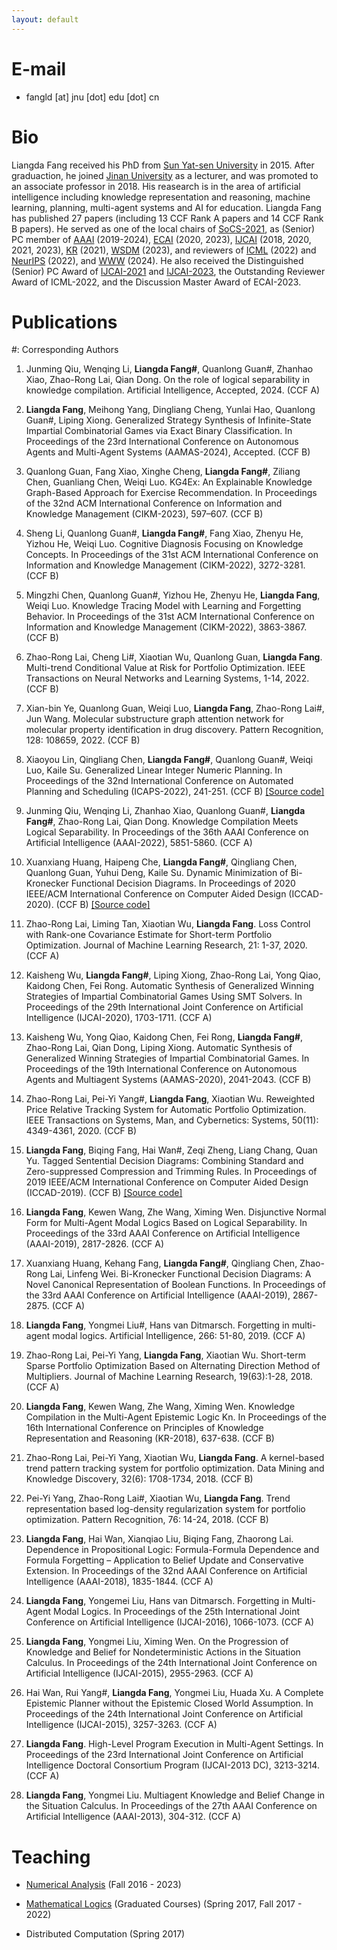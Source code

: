 ```yaml
---
layout: default
---
```


# E-mail
* fangld [at] jnu [dot] edu [dot] cn

# Bio

Liangda Fang received his PhD from [Sun Yat-sen University](https://www.sysu.edu.cn/sysuen/) in 2015. After graduaction, he joined [Jinan University](https://english.jnu.edu.cn/) as a lecturer, and was promoted to an associate professor in 2018. His reasearch is in the area of artificial intelligence including knowledge representation and reasoning, machine learning, planning, multi-agent systems and AI for education. Liangda Fang has published 27 papers (including 13 CCF Rank A papers and 14 CCF Rank B papers). He served as one of the local chairs of [SoCS-2021](https://sites.google.com/unibs.it/socs2021), as (Senior) PC member of [AAAI](https://aaai.org/Conferences/AAAI/aaai.php) (2019-2024), [ECAI](https://www.eurai.org/activities/ECAI_conferences) (2020, 2023), [IJCAI](https://www.ijcai.org/) (2018, 2020, 2021, 2023), [KR](https://www.kr.org/) (2021), [WSDM](https://www.wsdm-conference.org/) (2023), and reviewers of [ICML](https://icml.cc/Conferences/) (2022) and [NeurIPS](https://neurips.cc/) (2022), and [WWW](https://www2024.thewebconf.org/) (2024). He also received the Distinguished (Senior) PC Award of [IJCAI-2021](https://ijcai-21.org/distinguished-reviewers/) and [IJCAI-2023](https://ijcai-23.org/distinguished-program-committee-members/), the Outstanding Reviewer Award of ICML-2022, and the Discussion Master Award of ECAI-2023.

# Publications

#: Corresponding Authors

1. Junming Qiu, Wenqing Li, **Liangda Fang#**, Quanlong Guan#, Zhanhao Xiao, Zhao-Rong Lai, Qian Dong. On the role of logical separability in knowledge compilation. Artificial Intelligence, Accepted, 2024. (CCF A)

1. **Liangda Fang**, Meihong Yang, Dingliang Cheng, Yunlai Hao, Quanlong Guan#, Liping Xiong. Generalized Strategy Synthesis of Infinite-State Impartial Combinatorial Games via Exact Binary Classification. In Proceedings of the 23rd International Conference on Autonomous Agents and Multi-Agent Systems (AAMAS-2024), Accepted. (CCF B)

1. Quanlong Guan, Fang Xiao, Xinghe Cheng, **Liangda Fang#**, Ziliang Chen, Guanliang Chen, Weiqi Luo. KG4Ex: An Explainable Knowledge Graph-Based Approach for Exercise Recommendation. In Proceedings of the 32nd ACM International Conference on Information and Knowledge Management (CIKM-2023), 597–607. (CCF B)

1. Sheng Li, Quanlong Guan#, **Liangda Fang#**, Fang Xiao, Zhenyu He, Yizhou He, Weiqi Luo. Cognitive Diagnosis Focusing on Knowledge Concepts. In Proceedings of the 31st ACM International Conference on Information and Knowledge Management (CIKM-2022), 3272-3281. (CCF B)

1. Mingzhi Chen, Quanlong Guan#, Yizhou He, Zhenyu He, **Liangda Fang**, Weiqi Luo. Knowledge Tracing Model with Learning and Forgetting Behavior. In Proceedings of the 31st ACM International Conference on Information and Knowledge Management (CIKM-2022), 3863-3867. (CCF B)

1. Zhao-Rong Lai, Cheng Li#, Xiaotian Wu, Quanlong Guan, **Liangda Fang**. Multi-trend Conditional Value at Risk for Portfolio Optimization. IEEE Transactions on Neural Networks and Learning Systems, 1-14, 2022. (CCF B)

1. Xian-bin Ye, Quanlong Guan, Weiqi Luo,  **Liangda Fang**, Zhao-Rong Lai#, Jun Wang. Molecular substructure graph attention network for molecular property identification in drug discovery. Pattern Recognition, 128: 108659, 2022. (CCF B)

1. Xiaoyou Lin, Qingliang Chen, **Liangda Fang#**, Quanlong Guan#, Weiqi Luo, Kaile Su. Generalized Linear Integer Numeric Planning. In Proceedings of the 32nd International Conference on Automated Planning and Scheduling (ICAPS-2022), 241-251. (CCF B) [[Source code]](https://github.com/RicoJNU/RegexSkeleton)

1. Junming Qiu, Wenqing Li, Zhanhao Xiao, Quanlong Guan#, **Liangda Fang#**, Zhao-Rong Lai, Qian Dong. Knowledge Compilation Meets Logical Separability. In Proceedings of the 36th AAAI Conference on Artificial Intelligence (AAAI-2022), 5851-5860. (CCF A)

1. Xuanxiang Huang, Haipeng Che, **Liangda Fang#**, Qingliang Chen, Quanlong Guan, Yuhui Deng, Kaile Su. Dynamic Minimization of Bi-Kronecker Functional Decision Diagrams. In Proceedings of 2020 IEEE/ACM International Conference on Computer Aided Design (ICCAD-2020). (CCF B) [[Source code]](https://github.com/XuanxiangHuang/bkfdd-1.0)

1. Zhao-Rong Lai, Liming Tan, Xiaotian Wu, **Liangda Fang**. Loss Control with Rank-one Covariance Estimate for Short-term Portfolio Optimization. Journal of Machine Learning Research, 21: 1-37, 2020. (CCF A)

1. Kaisheng Wu, **Liangda Fang#**, Liping Xiong, Zhao-Rong Lai, Yong Qiao, Kaidong Chen, Fei Rong. Automatic Synthesis of Generalized Winning Strategies of Impartial Combinatorial Games Using SMT Solvers. In Proceedings of the 29th International Joint Conference on Artificial Intelligence (IJCAI-2020), 1703-1711. (CCF A)

1. Kaisheng Wu, Yong Qiao, Kaidong Chen, Fei Rong, **Liangda Fang#**, Zhao-Rong Lai, Qian Dong, Liping Xiong. Automatic Synthesis of Generalized Winning Strategies of Impartial Combinatorial Games. In Proceedings of the 19th International Conference on Autonomous Agents and Multiagent Systems (AAMAS-2020), 2041-2043. (CCF B)

1. Zhao-Rong Lai, Pei-Yi Yang#, **Liangda Fang**, Xiaotian Wu. Reweighted Price Relative Tracking System for Automatic Portfolio Optimization. IEEE Transactions on Systems, Man, and Cybernetics: Systems, 50(11): 4349-4361, 2020. (CCF B)

1. **Liangda Fang**, Biqing Fang, Hai Wan#, Zeqi Zheng, Liang Chang, Quan Yu. Tagged Sentential Decision Diagrams: Combining Standard and Zero-suppressed Compression and Trimming Rules. In Proceedings of 2019 IEEE/ACM International Conference on Computer Aided Design (ICCAD-2019). (CCF B) [[Source code]](https://github.com/fangbq/TSDD)

1. **Liangda Fang**, Kewen Wang, Zhe Wang, Ximing Wen. Disjunctive Normal Form for Multi-Agent Modal Logics Based on Logical Separability. In Proceedings of the 33rd AAAI Conference on Artificial Intelligence (AAAI-2019), 2817-2826. (CCF A)

1. Xuanxiang Huang, Kehang Fang, **Liangda Fang#**, Qingliang Chen, Zhao-Rong Lai, Linfeng Wei. Bi-Kronecker Functional Decision Diagrams: A Novel Canonical Representation of Boolean Functions. In Proceedings of the 33rd AAAI Conference on Artificial Intelligence (AAAI-2019), 2867-2875. (CCF A)

1. **Liangda Fang**, Yongmei Liu#, Hans van Ditmarsch. Forgetting in multi-agent modal logics. Artificial Intelligence, 266: 51-80, 2019. (CCF A)

1. Zhao-Rong Lai, Pei-Yi Yang, **Liangda Fang**, Xiaotian Wu. Short-term Sparse Portfolio Optimization Based on Alternating Direction Method of Multipliers. Journal of Machine Learning Research, 19(63):1-28, 2018. (CCF A)

1. **Liangda Fang**, Kewen Wang, Zhe Wang, Ximing Wen. Knowledge Compilation in the Multi-Agent Epistemic Logic Kn. In Proceedings of the 16th International Conference on Principles of Knowledge Representation and Reasoning (KR-2018), 637-638. (CCF B)

1. Zhao-Rong Lai, Pei-Yi Yang, Xiaotian Wu, **Liangda Fang**. A kernel-based trend pattern tracking system for portfolio optimization. Data Mining and Knowledge Discovery, 32(6): 1708-1734, 2018. (CCF B)

1. Pei-Yi Yang, Zhao-Rong Lai#, Xiaotian Wu, **Liangda Fang**. Trend representation based log-density regularization system for portfolio optimization. Pattern Recognition, 76: 14-24, 2018. (CCF B)

1. **Liangda Fang**, Hai Wan, Xianqiao Liu, Biqing Fang, Zhaorong Lai. Dependence in Propositional Logic: Formula-Formula Dependence and Formula Forgetting – Application to Belief Update and Conservative Extension. In Proceedings of the 32nd AAAI Conference on Artificial Intelligence (AAAI-2018), 1835-1844. (CCF A)

1. **Liangda Fang**, Yongemei Liu, Hans van Ditmarsch. Forgetting in Multi-Agent Modal Logics. In Proceedings of the 25th International Joint Conference on Artificial Intelligence (IJCAI-2016), 1066-1073. (CCF A)

1. **Liangda Fang**, Yongmei Liu, Ximing Wen. On the Progression of Knowledge and Belief for Nondeterministic Actions in the Situation Calculus. In Proceedings of the 24th International Joint Conference on Artificial Intelligence (IJCAI-2015), 2955-2963. (CCF A)

1. Hai Wan, Rui Yang#, **Liangda Fang**, Yongmei Liu, Huada Xu. A Complete Epistemic Planner without the Epistemic Closed World Assumption. In Proceedings of the 24th International Joint Conference on Artificial Intelligence (IJCAI-2015), 3257-3263. (CCF A)

1. **Liangda Fang**. High-Level Program Execution in Multi-Agent Settings. In Proceedings of the 23rd International Joint Conference on Artificial Intelligence Doctoral Consortium Program (IJCAI-2013 DC), 3213-3214. (CCF A)

1. **Liangda Fang**, Yongmei Liu. Multiagent Knowledge and Belief Change in the Situation Calculus. In Proceedings of the 27th AAAI Conference on Artificial Intelligence (AAAI-2013), 304-312. (CCF A)

# Teaching

* [Numerical Analysis](./numerical-analysis.html) (Fall 2016 - 2023)

* [Mathematical Logics](./mathematical-logics.html) (Graduated Courses) (Spring 2017, Fall 2017 - 2022)

* Distributed Computation (Spring 2017)
